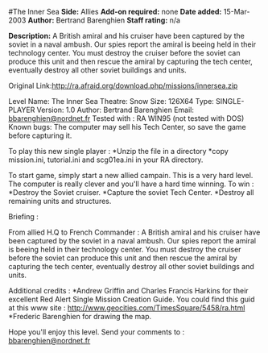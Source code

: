 #The Inner Sea
**Side:** Allies
**Add-on required:** none
**Date added:** 15-Mar-2003
**Author:** Bertrand Barenghien
**Staff rating:** n/a

**Description:** A British amiral and his cruiser have been captured by the soviet in a naval ambush. Our spies report the amiral is beeing held in their technology center. You must destroy the cruiser before the soviet can produce this unit and then rescue the amiral by capturing the tech center, eventually destroy all other soviet buildings and units.

Original Link:http://ra.afraid.org/download.php/missions/innersea.zip

Level Name: The Inner Sea
Theatre: Snow
Size: 126X64
Type: SINGLE-PLAYER
Version: 1.0
Author: Bertrand Barenghien
Email: bbarenghien@nordnet.fr
Tested with : RA WIN95 (not tested with DOS)
Known bugs: The computer may sell his Tech Center, so
	save the game before capturing it. 



To play this new single player :
	*Unzip the file in a directory
	*copy mission.ini, tutorial.ini and scg01ea.ini
	 in your RA directory.

To start game, simply start a new allied campain. This 
is a very hard level. The computer is really clever and
you'll have a hard time winning.
To win :
*Destroy the Soviet cruiser.
*Capture the soviet Tech Center.
*Destroy all remaining units and structures.

Briefing :

From allied H.Q to French Commander :
A British amiral and his cruiser have been captured by
the soviet in a naval ambush. Our spies report the
amiral is beeing held in their technology center. You
must destroy the cruiser before the soviet can produce
this unit and then rescue the amiral by capturing the 
tech center, eventually destroy all other soviet
buildings and units.

Additional credits :
	*Andrew Griffin and Charles Francis Harkins for
their excellent Red Alert Single Mission Creation Guide.
You could find this guid at this www site :
http://www.geocities.com/TimesSquare/5458/ra.html
	*Frederic Barenghien for drawing the map.

Hope you'll enjoy this level.
Send your comments to : bbarenghien@nordnet.fr